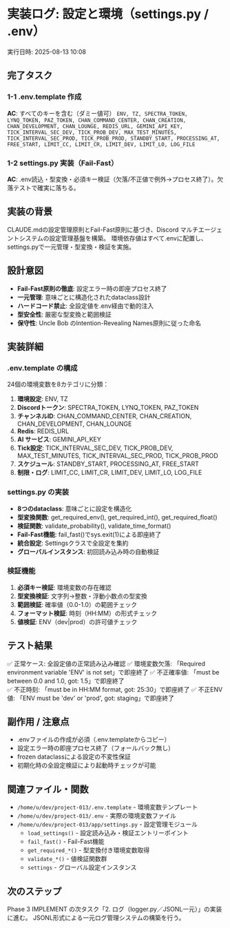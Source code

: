 # 実装ログ: 設定と環境（settings.py / .env）
実行日時: 2025-08-13 10:08

## 完了タスク

### 1-1 .env.template 作成
**AC**: すべてのキーを含む（ダミー値可）
`ENV, TZ, SPECTRA_TOKEN, LYNQ_TOKEN, PAZ_TOKEN, CHAN_COMMAND_CENTER, CHAN_CREATION, CHAN_DEVELOPMENT, CHAN_LOUNGE, REDIS_URL, GEMINI_API_KEY, TICK_INTERVAL_SEC_DEV, TICK_PROB_DEV, MAX_TEST_MINUTES, TICK_INTERVAL_SEC_PROD, TICK_PROB_PROD, STANDBY_START, PROCESSING_AT, FREE_START, LIMIT_CC, LIMIT_CR, LIMIT_DEV, LIMIT_LO, LOG_FILE`

### 1-2 settings.py 実装（Fail-Fast）
**AC**: .env読込・型変換・必須キー検証（欠落/不正値で例外→プロセス終了）。欠落テストで確実に落ちる。

## 実装の背景
CLAUDE.mdの設定管理原則とFail-Fast原則に基づき、Discord マルチエージェントシステムの設定管理基盤を構築。
環境依存値はすべて.envに配置し、settings.pyで一元管理・型変換・検証を実施。

## 設計意図
- **Fail-Fast原則の徹底**: 設定エラー時の即座プロセス終了
- **一元管理**: 意味ごとに構造化されたdataclass設計
- **ハードコード禁止**: 全設定値を.env経由で動的注入
- **型安全性**: 厳密な型変換と範囲検証
- **保守性**: Uncle Bob のIntention-Revealing Names原則に従った命名

## 実装詳細

### .env.template の構成
24個の環境変数を8カテゴリに分類：
1. **環境設定**: ENV, TZ
2. **Discordトークン**: SPECTRA_TOKEN, LYNQ_TOKEN, PAZ_TOKEN  
3. **チャンネルID**: CHAN_COMMAND_CENTER, CHAN_CREATION, CHAN_DEVELOPMENT, CHAN_LOUNGE
4. **Redis**: REDIS_URL
5. **AI サービス**: GEMINI_API_KEY
6. **Tick設定**: TICK_INTERVAL_SEC_DEV, TICK_PROB_DEV, MAX_TEST_MINUTES, TICK_INTERVAL_SEC_PROD, TICK_PROB_PROD
7. **スケジュール**: STANDBY_START, PROCESSING_AT, FREE_START
8. **制限・ログ**: LIMIT_CC, LIMIT_CR, LIMIT_DEV, LIMIT_LO, LOG_FILE

### settings.py の実装
- **8つのdataclass**: 意味ごとに設定を構造化
- **型変換関数**: get_required_env(), get_required_int(), get_required_float()
- **検証関数**: validate_probability(), validate_time_format()
- **Fail-Fast機能**: fail_fast()でsys.exit(1)による即座終了
- **統合設定**: Settingsクラスで全設定を集約
- **グローバルインスタンス**: 初回読み込み時の自動検証

### 検証機能
1. **必須キー検証**: 環境変数の存在確認
2. **型変換検証**: 文字列→整数・浮動小数点の型変換
3. **範囲検証**: 確率値（0.0-1.0）の範囲チェック
4. **フォーマット検証**: 時刻（HH:MM）の形式チェック
5. **値検証**: ENV（dev|prod）の許可値チェック

## テスト結果
✅ 正常ケース: 全設定値の正常読み込み確認
✅ 環境変数欠落: 「Required environment variable 'ENV' is not set」で即座終了
✅ 不正確率値: 「must be between 0.0 and 1.0, got: 1.5」で即座終了  
✅ 不正時刻: 「must be in HH:MM format, got: 25:30」で即座終了
✅ 不正ENV値: 「ENV must be 'dev' or 'prod', got: staging」で即座終了

## 副作用 / 注意点
- .envファイルの作成が必須（.env.templateからコピー）
- 設定エラー時の即座プロセス終了（フォールバック無し）
- frozen dataclassによる設定の不変性保証
- 初期化時の全設定検証により起動時チェックが可能

## 関連ファイル・関数
- `/home/u/dev/project-013/.env.template` - 環境変数テンプレート
- `/home/u/dev/project-013/.env` - 実際の環境変数ファイル
- `/home/u/dev/project-013/app/settings.py` - 設定管理モジュール
  - `load_settings()` - 設定読み込み・検証エントリーポイント
  - `fail_fast()` - Fail-Fast機能
  - `get_required_*()` - 型変換付き環境変数取得
  - `validate_*()` - 値検証関数群
  - `settings` - グローバル設定インスタンス

## 次のステップ
Phase 3 IMPLEMENT の次タスク「2. ログ（logger.py／JSONL一元）」の実装に進む。
JSONL形式による一元ログ管理システムの構築を行う。